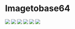 # Imagetobase64

![](https://img.shields.io/github/languages/count/Research-shiva-official/Imagetobase64.svg)
![](https://img.shields.io/github/languages/top/Research-shiva-official/Imagetobase64.svg)
![](https://img.shields.io/github/repo-size/Research-shiva-official/Imagetobase64.svg)
![](https://img.shields.io/github/v/release/Research-shiva-official/Imagetobase64.svg)
![](https://img.shields.io/github/release-date/Research-shiva-official/Imagetobase64.svg)
![](https://img.shields.io/github/last-commit/Research-shiva-official/Imagetobase64.svg)
